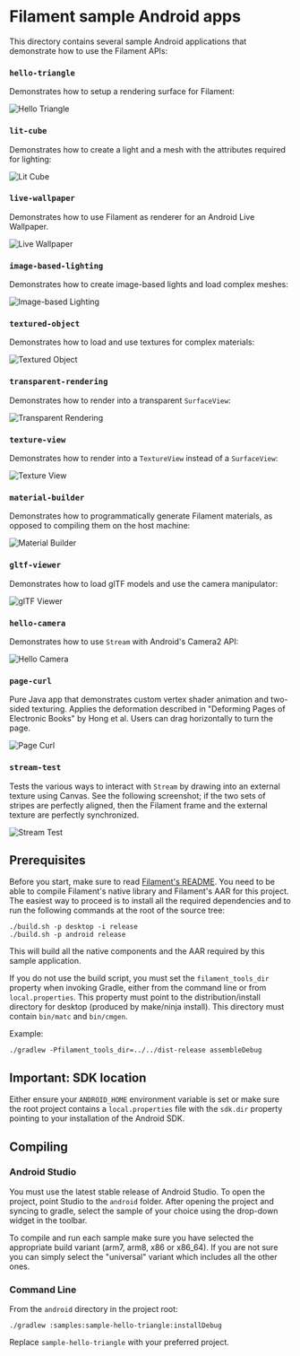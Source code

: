 # Filament sample Android apps

This directory contains several sample Android applications that demonstrate how to use the
Filament APIs:

### `hello-triangle`

Demonstrates how to setup a rendering surface for Filament:

![Hello Triangle](../../docs/images/samples/sample_hello_triangle.jpg)

### `lit-cube`

Demonstrates how to create a light and a mesh with the attributes required for lighting:

![Lit Cube](../../docs/images/samples/sample_lit_cube.jpg)

### `live-wallpaper`

Demonstrates how to use Filament as renderer for an Android Live Wallpaper.

![Live Wallpaper](../../docs/images/samples/example_live_wallpaper.jpg)

### `image-based-lighting`

Demonstrates how to create image-based lights and load complex meshes:

![Image-based Lighting](../../docs/images/samples/sample_image_based_lighting.jpg)

### `textured-object`

Demonstrates how to load and use textures for complex materials:

![Textured Object](../../docs/images/samples/sample_textured_object.jpg)

### `transparent-rendering`

Demonstrates how to render into a transparent `SurfaceView`:

![Transparent Rendering](../../docs/images/samples/sample_transparent_rendering.jpg)

### `texture-view`

Demonstrates how to render into a `TextureView` instead of a `SurfaceView`:

![Texture View](../../docs/images/samples/sample_texture_view.jpg)

### `material-builder`

Demonstrates how to programmatically generate Filament materials, as opposed to compiling them on
the host machine:

![Material Builder](../../docs/images/samples/sample_image_based_lighting.jpg)

### `gltf-viewer`

Demonstrates how to load glTF models and use the camera manipulator:

![glTF Viewer](../../docs/images/samples/sample_gltf_viewer.jpg)

### `hello-camera`

Demonstrates how to use `Stream` with Android's Camera2 API:

![Hello Camera](../../docs/images/samples/sample_hello_camera.jpg)

### `page-curl`

Pure Java app that demonstrates custom vertex shader animation and two-sided texturing.
Applies the deformation described in "Deforming Pages of Electronic Books" by Hong et al.
Users can drag horizontally to turn the page.

![Page Curl](../../docs/images/samples/sample_page_curl.jpg)

### `stream-test`

Tests the various ways to interact with `Stream` by drawing into an external texture using Canvas.
See the following screenshot; if the two sets of stripes are perfectly aligned, then the Filament
frame and the external texture are perfectly synchronized.

![Stream Test](../../docs/images/samples/sample_stream_test.jpg)

## Prerequisites

Before you start, make sure to read [Filament's README](../../README.md). You need to be able to
compile Filament's native library and Filament's AAR for this project. The easiest way to proceed
is to install all the required dependencies and to run the following commands at the root of the
source tree:

```shell
./build.sh -p desktop -i release
./build.sh -p android release
```

This will build all the native components and the AAR required by this sample application.

If you do not use the build script, you must set the `filament_tools_dir` property when invoking
Gradle, either from the command line or from `local.properties`. This property must point to the
distribution/install directory for desktop (produced by make/ninja install). This directory must
contain `bin/matc` and `bin/cmgen`.

Example:
```shell
./gradlew -Pfilament_tools_dir=../../dist-release assembleDebug
```

## Important: SDK location

Either ensure your `ANDROID_HOME` environment variable is set or make sure the root project
contains a `local.properties` file with the `sdk.dir` property pointing to your installation of
the Android SDK.

## Compiling

### Android Studio

You must use the latest stable release of Android Studio. To open the project, point Studio to the
`android` folder. After opening the project and syncing to gradle, select the sample of your choice
using the drop-down widget in the toolbar.

To compile and run each sample make sure you have selected the appropriate build variant
(arm7, arm8, x86 or x86_64). If you are not sure you can simply select the "universal"
variant which includes all the other ones.

### Command Line

From the `android` directory in the project root:

```shell
./gradlew :samples:sample-hello-triangle:installDebug
```

Replace `sample-hello-triangle` with your preferred project.
